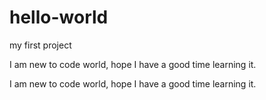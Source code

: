 # hello-world
my first project

I am new to code world, hope I have a good time learning it.

I am new to code world, hope I have a good time learning it.

